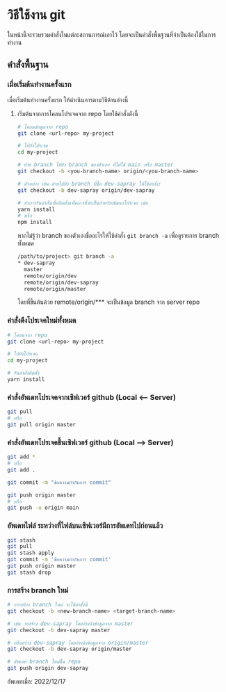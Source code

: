 
# วิธีใช้งาน git

ในหน้านี้จะรวบรวมคำสั่งในแต่ละสถานการณ์เอาไว้ โดยจะเป็นคำสั่งพื้นฐานที่จำเป็นต้องใช้ในการทำงาน

## คำสั่งพื้นฐาน
### เมื่อเริ่มต้นทำงานครั้งแรก
เมื่อเริ่มต้นทำงานครั้งแรก ให้ดำเนินการตามวิธีด้านล่างนี้  
1. เริ่มต้นจากการโคลนโปรเจคจาก repo โดยใช้คำสั่งดังนี้
    ``` bash
    # โคลนข้อมูลจาก repo
    git clone <url-repo> my-project

    # ไปยังโปรเจค
    cd my-project

    # ย้าย branch ไปยัง branch ของตัวเอง ที่ไม่ใช่ main หรือ master
    git checkout -b <you-branch-name> origin/<you-branch-name>

    # ตัวอย่าง เช่น ย้ายไปยัง branch ที่ชื่อ dev-sapray ให้ใช้คำสั่ง:
    git checkout -b dev-sapray origin/dev-sapray

    # ทำการรันคำสั่งเพื่อติดตั้งแพ็คเกจที่จำเป็นสำหรับพัฒนาโปรเจค เช่น
    yarn install
    # หรือ
    npm install
    ```

    หากไม่รู้ว่า branch ของตัวเองชื่ออะไรให้ใช้คำสั่ง `git branch -a` เพื่อดูรายการ branch ทั้งหมด  
    ``` bash
    /path/to/project> git branch -a
    * dev-sapray
      master
      remote/origin/dev
      remote/origin/dev-sapray
      remote/origin/master
    ```
    โดยที่ขึ้นต้นด้วย remote/origin/*** จะเป็นข้อมูล branch จาก server repo


### คำสั่งดึงโปรเจคใหม่ทั้งหมด

``` bash
# โคลนจาก repo
git clone <url-repo> my-project

# ไปยังโปรเจค
cd my-project

# รันคำสั่งติดตั้ง
yarn install
```

### คำสั่งอัพเดทโปรเจคจากเซิฟเวอร์ github (Local <-- Server)
``` bash
git pull
# หรือ
git pull origin master
```

### คำสั่งอัพเดทโปรเจคขึ้นเซิฟเวอร์ github (Local --> Server)
``` bash
git add *
# หรือ
git add .

git commit -m "ข้อความกำกับการ commit"

git push origin master
# หรือ
git push -u origin main
```

### อัพเดทไฟล์ ระหว่างที่ไฟล์บนเซิฟเวอร์มีการอัพเดทไปก่อนแล้ว
``` bash
git stash
git pull
git stash apply
git commit -m 'ข้อความกำกับการ commit'
git push origin master
git stash drop
```

### การสร้าง branch ใหม่
``` bash
# การสร้าง branch ใหม่ จะใช้คำสั่งนี้
git checkout -b <new-branch-name> <target-branch-name>

# เช่น จะสร้าง dev-sapray โดยอ้างอิงข้อมูลจาก master
git checkout -b dev-sapray master

# หรือสร้าง dev-sapray โดยอ้างอิงข้อมูลจาก origin/master
git checkout -b dev-sapray origin/master

# อัพเดท branch ใหม่ขึ้น repo
git push origin dev-sapray
```

อัพเดทเมื่อ: 2022/12/17